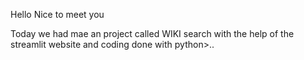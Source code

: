 Hello Nice to meet you

Today  we had mae an project called WIKI search with the help of the streamlit website and coding done with python>..
